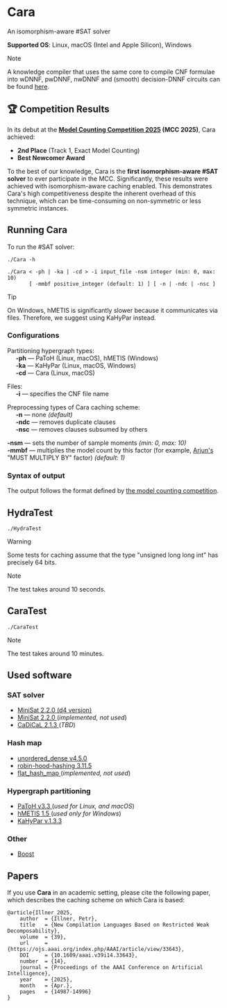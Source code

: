 # Cara

An isomorphism-aware #SAT solver

**Supported OS**: Linux, macOS (Intel and Apple Silicon), Windows

> [!NOTE]
> A knowledge compiler that uses the same core to compile CNF formulae into wDNNF, pwDNNF, nwDNNF and (smooth) decision-DNNF circuits can be found <a href="https://github.com/Illner/BellaCompiler" target="_blank">here</a>.

## 🏆 Competition Results

In its debut at the **<a href="https://mccompetition.org/assets/files/2025/mccomp_results_25.pdf" target="_blank">Model Counting Competition 2025</a> (MCC 2025)**, Cara achieved:

* **2nd Place** (Track 1, Exact Model Counting)
* **Best Newcomer Award**

To the best of our knowledge, Cara is the **first isomorphism-aware #SAT solver** to ever participate in the MCC. Significantly, these results were achieved with isomorphism-aware caching enabled. This demonstrates Cara's high competitiveness despite
the inherent overhead of this technique, which can be time-consuming on non-symmetric or less symmetric instances.

## Running Cara

To run the #SAT solver:

```console
./Cara -h
```

```console
./Cara < -ph | -ka | -cd > -i input_file -nsm integer (min: 0, max: 10) 
       [ -mmbf positive_integer (default: 1) ] [ -n | -ndc | -nsc ]
```

> [!TIP]
> On Windows, hMETIS is significantly slower because it communicates via files.
> Therefore, we suggest using KaHyPar instead.

### Configurations

Partitioning hypergraph types: <br>
&nbsp;&nbsp;&nbsp;&nbsp; **-ph** — PaToH (Linux, macOS), hMETIS (Windows) <br>
&nbsp;&nbsp;&nbsp;&nbsp; **-ka** — KaHyPar (Linux, macOS, Windows) <br>
&nbsp;&nbsp;&nbsp;&nbsp; **-cd** — Cara (Linux, macOS)

Files: <br>
&nbsp;&nbsp;&nbsp;&nbsp; **-i** — specifies the CNF file name

Preprocessing types of Cara caching scheme: <br>
&nbsp;&nbsp;&nbsp;&nbsp; **-n** — none *(default)* <br>
&nbsp;&nbsp;&nbsp;&nbsp; **-ndc** — removes duplicate clauses <br>
&nbsp;&nbsp;&nbsp;&nbsp; **-nsc** — removes clauses subsumed by others

**-nsm** — sets the number of sample moments *(min: 0, max: 10)* <br>
**-mmbf** — multiplies the model count by this factor (for example, <a href="https://github.com/meelgroup/arjun" target="_blank">Arjun's</a> "MUST MULTIPLY BY" factor) *(default: 1)*

### Syntax of output

The output follows the format defined by <a href="https://mccompetition.org/assets/files/mccomp_format_24.pdf" target="_blank">the model counting competition</a>.

## HydraTest

```console
./HydraTest
```

> [!WARNING]
> Some tests for caching assume that the type "unsigned long long int" has precisely 64 bits.

> [!NOTE]
> The test takes around 10 seconds.

## CaraTest

```console
./CaraTest
```

> [!NOTE]
> The test takes around 10 minutes.

## Used software

### SAT solver

* <a href="https://github.com/crillab/d4v2" target="_blank"> MiniSat 2.2.0 (d4 version) </a>
* <a href="https://github.com/niklasso/minisat" target="_blank"> MiniSat 2.2.0 </a> (<i>implemented, not used</i>)
* <a href="https://github.com/arminbiere/cadical" target="_blank"> CaDiCaL 2.1.3 </a> (<i>TBD</i>)

### Hash map

* <a href="https://github.com/martinus/unordered_dense" target="_blank"> unordered_dense v4.5.0 </a>
* <a href="https://github.com/martinus/robin-hood-hashing" target="_blank"> robin-hood-hashing 3.11.5 </a>
* <a href="https://github.com/skarupke/flat_hash_map" target="_blank"> flat_hash_map </a> (<i>implemented, not used</i>)

### Hypergraph partitioning

* <a href="https://faculty.cc.gatech.edu/~umit/software.html" target="_blank"> PaToH v3.3 </a> (<i>used for Linux, and macOS</i>)
* <a href="http://glaros.dtc.umn.edu/gkhome/metis/hmetis/overview" target="_blank"> hMETIS 1.5 </a> (<i>used only for Windows</i>)
* <a href="https://kahypar.org/" target="_blank"> KaHyPar v.1.3.3 </a>

### Other

* <a href="https://www.boost.org/" target="_blank"> Boost </a>

## Papers

If you use **Cara** in an academic setting, please cite the following paper, which describes the caching scheme on which Cara is based:

    @article{Illner_2025, 
        author  = {Illner, Petr}, 
        title   = {New Compilation Languages Based on Restricted Weak Decomposability}, 
        volume  = {39}, 
        url     = {https://ojs.aaai.org/index.php/AAAI/article/view/33643}, 
        DOI     = {10.1609/aaai.v39i14.33643}, 
        number  = {14}, 
        journal = {Proceedings of the AAAI Conference on Artificial Intelligence}, 
        year    = {2025}, 
        month   = {Apr.}, 
        pages   = {14987-14996} 
    }
